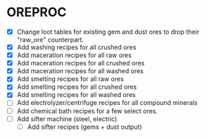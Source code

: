 # OREPROC

- [x] Change loot tables for existing gem and dust ores to drop their "raw_ore" counterpart.
- [x] Add washing recipes for all crushed ores
- [x] Add maceration recipes for all raw ores
- [x] Add maceration recipes for all crushed ores
- [x] Add maceration recipes for all washed ores
- [x] Add smelting recipes for all raw ores
- [x] Add smelting recipes for all crushed ores
- [x] Add smelting recipes for all washed ores
- [ ] Add electrolyzer/centrifuge recipes for all compound minerals
- [ ] Add chemical bath recipes for a few select ores.
- [ ] Add sifter machine (steel, electric)
  - [ ] Add sifter recipes (gems + dust output)
